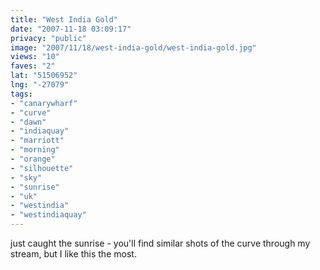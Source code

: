 ```yaml
---
title: "West India Gold"
date: "2007-11-18 03:09:17"
privacy: "public"
image: "2007/11/18/west-india-gold/west-india-gold.jpg"
views: "10"
faves: "2"
lat: "51506952"
lng: "-27079"
tags:
- "canarywharf"
- "curve"
- "dawn"
- "indiaquay"
- "marriott"
- "morning"
- "orange"
- "silhouette"
- "sky"
- "sunrise"
- "uk"
- "westindia"
- "westindiaquay"
---
```

just caught the sunrise - you'll find similar shots of the curve through my stream, but I like this the most.
